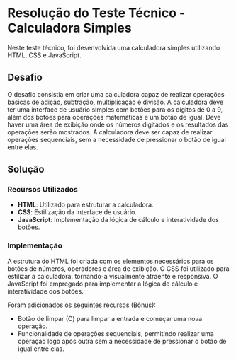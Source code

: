 # Resolução do Teste Técnico - Calculadora Simples

Neste teste técnico, foi desenvolvida uma calculadora simples utilizando HTML, CSS e JavaScript.

## Desafio

O desafio consistia em criar uma calculadora capaz de realizar operações básicas de adição, subtração, multiplicação e divisão. A calculadora deve ter uma interface de usuário simples com botões para os dígitos de 0 a 9, além dos botões para operações matemáticas e um botão de igual. Deve haver uma área de exibição onde os números digitados e os resultados das operações serão mostrados. A calculadora deve ser capaz de realizar operações sequenciais, sem a necessidade de pressionar o botão de igual entre elas.

## Solução



### Recursos Utilizados

- **HTML**: Utilizado para estruturar a calculadora.
- **CSS**: Estilização da interface de usuário.
- **JavaScript**: Implementação da lógica de cálculo e interatividade dos botões.

### Implementação

A estrutura do HTML foi criada com os elementos necessários para os botões de números, operadores e área de exibição. O CSS foi utilizado para estilizar a calculadora, tornando-a visualmente atraente e responsiva. O JavaScript foi empregado para implementar a lógica de cálculo e interatividade dos botões.

Foram adicionados os seguintes recursos (Bônus):

- Botão de limpar (C) para limpar a entrada e começar uma nova operação.
- Funcionalidade de operações sequenciais, permitindo realizar uma operação logo após outra sem a necessidade de pressionar o botão de igual entre elas.
